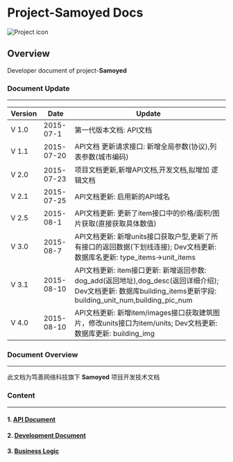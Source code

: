 # Project-Samoyed Docs

![Project icon](http://25.io/mou/Mou_128.png "Samoyed")

## Overview

Developer document of project-**Samoyed**

### Document Update 
---
Version | Date | Update
--------|------|-------
 V 1.0  | 2015-07-1  | 第一代版本文档: API文档
 V 1.1  | 2015-07-20 | API文档 更新请求接口: 新增全局参数(协议),列表参数(城市编码)
 V 2.0  | 2015-07-23 | 项目文档更新,新增API文档,开发文档,拟增加 逻辑文档
 V 2.1  | 2015-07-25 | API文档更新: 启用新的API域名
 V 2.5  | 2015-08-1 | API文档更新: 更新了item接口中的价格/面积/图片获取(直接获取具体数值)
 V 3.0  | 2015-08-7 | API文档更新: 新增units接口获取户型,更新了所有接口的返回数据(下划线连接);  Dev文档更新: 数据库名更新: type_items->unit_items
 V 3.1  | 2015-08-10 | API文档更新: item接口更新: 新增返回参数: dog_add(返回地址),dog_desc(返回详细介绍);  Dev文档更新: 数据库building_items更新字段: building_unit_num,building_pic_num
 V 4.0  | 2015-08-10 | API文档更新: 新增item/images接口获取建筑图片，修改units接口为item/units;  Dev文档更新: 数据库更新: building_img
 
### Document Overview
---
此文档为笃善网络科技旗下 **Samoyed** 项目开发技术文档

### Content
---
#### 1. [API Document](api.html) 
#### 2. [Development Document](dev.html)
#### 3. [Business Logic](logic.html) 

